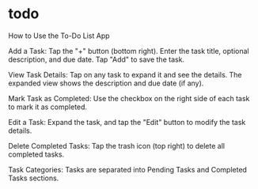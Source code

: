 # todo
How to Use the To-Do List App

Add a Task:
Tap the "+" button (bottom right).
Enter the task title, optional description, and due date.
Tap "Add" to save the task.

View Task Details:
Tap on any task to expand it and see the details.
The expanded view shows the description and due date (if any).

Mark Task as Completed:
Use the checkbox on the right side of each task to mark it as completed.

Edit a Task:
Expand the task, and tap the "Edit" button to modify the task details.

Delete Completed Tasks:
Tap the trash icon (top right) to delete all completed tasks.

Task Categories:
Tasks are separated into Pending Tasks and Completed Tasks sections.
 
 
